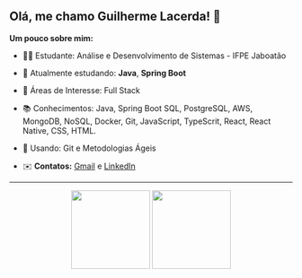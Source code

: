 ## Olá, me chamo Guilherme Lacerda! 👋

**Um pouco sobre mim:**

- 👨‍🎓 Estudante: Análise e Desenvolvimento de Sistemas - IFPE Jaboatão

- 📖 Atualmente estudando: **Java**, **Spring Boot**

- 👔 Áreas de Interesse: Full Stack

- 📚 Conhecimentos: Java, Spring Boot SQL, PostgreSQL, AWS, MongoDB, NoSQL, Docker, Git, JavaScript, TypeScrit, React, React Native, CSS, HTML.

- 🧰 Usando: Git e Metodologias Ágeis

- ✉️ **Contatos:** [Gmail](mailto:lacerdagui42@gmail.com) e [LinkedIn](https://www.linkedin.com/in/sguilhermelacerda/) 


---

<div align="center">
  <img height = "140em" src="https://github-readme-stats.vercel.app/api?username=lsguilherme&show_icons=true&theme=darcula&include_all_commits=true&count_private=true"/>
  <img height = "140em" src="https://github-readme-stats.vercel.app/api/top-langs/?username=lsguilherme&layout=compact&langs_count=10&theme=darcula&count_private=true"/>
</div>			
	
